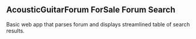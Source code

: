 ## AcousticGuitarForum ForSale Forum Search

Basic web app that parses forum and displays streamlined table of search results.